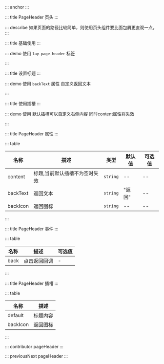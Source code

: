 ::: anchor
:::

::: title PageHeader 页头
:::

::: describe 如果页面的路径比较简单，则使用页头组件要比面包屑更直观一点。
:::

::: title 基础使用
:::

::: demo 使用 `lay-page-header` 标签

<template>
  <lay-page-header content="详情页面" @back="handleBack"></lay-page-header>
</template>

<script setup>
const handleBack=()=>{
  alert('点击返回回调')
}
</script>

:::

::: title 设置标题
:::

::: demo 使用 `backText` 属性  自定义返回文本

<template>
  <lay-page-header content="详情页面" backText="back" @back="handleBack"></lay-page-header>
</template>

<script setup>
const handleBack=()=>{
  alert('点击返回回调')
}
</script>

:::

::: title 使用插槽
:::

::: demo 使用 默认插槽可以自定义右侧内容  同时content属性将失效

<template>
  <lay-page-header backText="back" @back="handleBack">
    <span>Do what ever you want...</span>&nbsp;
    <lay-icon type="layui-icon-face-smile" color="red"></lay-icon> &nbsp;
    <lay-icon type="layui-icon-face-smile" color="orange"></lay-icon> &nbsp;
    <lay-icon type="layui-icon-face-smile" color="green"></lay-icon> &nbsp;
    <lay-icon type="layui-icon-face-smile" color="cyan"></lay-icon> &nbsp;
    <lay-icon type="layui-icon-face-smile" color="blue"></lay-icon> &nbsp;
    <lay-icon type="layui-icon-face-smile" color="black"></lay-icon> &nbsp;
  </lay-page-header>
</template>

<script setup>
const handleBack=()=>{
  alert('点击返回回调')
}
</script>

:::

::: title PageHeader 属性
:::

::: table

| 名称     | 描述                           | 类型     | 默认值 | 可选值 |
| -------- | ----------------------------- | -------- | ------ | ------ |
| content  | 标题,当前默认插槽不为空时失效    | `string` | --     | --     |
| backText | 返回文本                       | `string` | "返回" | --     |
| backIcon | 返回图标                       | `string` | --     | --     |

:::

::: title PageHeader 事件
:::

::: table

| 名称 | 描述          | 可选值 |
| ---- | ------------ | ------ |
| back | 点击返回回调  | -      |

:::

::: title PageHeader 插槽
:::

::: table

| 名称    | 描述     |
| ------  |  ------ | 
| default | 标题内容 |
| backIcon| 返回图标 |

:::


::: contributor pageHeader
:::  

::: previousNext pageHeader
:::
